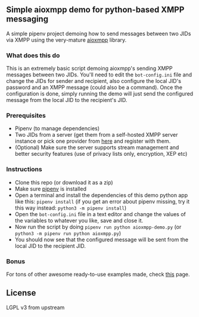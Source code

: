 ## Simple aioxmpp demo for python-based XMPP messaging

A simple pipenv project demoing how to send messages between two JIDs via XMPP using the very-mature [aioxmpp](https://github.com/horazont/aioxmpp) library.

### What does this do
This is an extremely basic script demoing aioxmpp's sending XMPP messages between two JIDs. You'll need to edit the `bot-config.ini` file and change the JIDs for sender and recipient, also configure the local JID's password and an XMPP message (could also be a command). Once the configuration is done, simply running the demo will just send the configured message from the local JID to the recipient's JID.

### Prerequisites
* Pipenv (to manage dependencies)
* Two JIDs from a server (get them from a self-hosted XMPP server instance or pick one provider from [here](https://xmpp.org/software/servers.html) and register with them.
* (Optional) Make sure the server supports stream management and better security features (use of privacy lists only, encryption, XEP etc)

### Instructions
* Clone this repo (or download it as a zip)
* Make sure [pipenv](https://pypi.org/project/pipenv/) is installed
* Open a terminal and install the dependencies of this demo python app like this:
  `pipenv install` (if you get an error about pipenv missing, try it this way instead: `python3 -m pipenv install`)
* Open the `bot-config.ini` file in a text editor and change the values of the variables to whatever you like, save and close it.
* Now run the script by doing `pipenv run python aioxmpp-demo.py` (or `python3 -m pipenv run python aioxmpp.py`)
* You should now see that the configured message will be sent from the local JID to the recipient JID.

### Bonus

For tons of other awesome ready-to-use examples made, check [this](https://github.com/horazont/aioxmpp/tree/devel/examples) page.

## License

LGPL v3 from upstream
